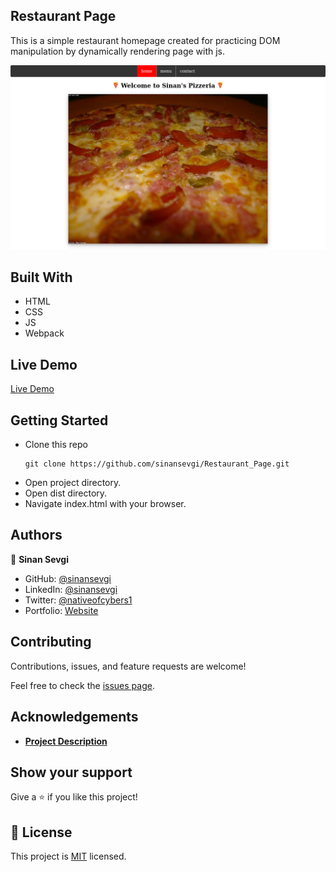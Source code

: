 ## Restaurant Page
This is a simple restaurant homepage created for practicing DOM manipulation by dynamically rendering page with js.

![screenshot](screenshot.png)

## Built With

- HTML
- CSS
- JS
- Webpack

## Live Demo
[Live Demo](https://sinansevgi.github.io/Restaurant_Page/)

## Getting Started

* Clone this repo
    ```
    git clone https://github.com/sinansevgi/Restaurant_Page.git
    ```
* Open project directory.
* Open dist directory.
* Navigate index.html with your browser.

## Authors
👤 **Sinan Sevgi**
- GitHub: [@sinansevgi](https://github.com/sinansevgi)
- LinkedIn: [@sinansevgi](https://www.linkedin.com/in/sinansevgi/)
- Twitter: [@nativeofcybers1](https://twitter.com/nativeofcybers1)
- Portfolio: [Website](https://sinansevgi.com)

## Contributing

Contributions, issues, and feature requests are welcome!

Feel free to check the [issues page](https://github.com/sinansevgi/Restaurant_Page/issues).


## Acknowledgements

- [**Project Description**](https://www.theodinproject.com/courses/javascript/lessons/restaurant-page)

## Show your support

Give a ⭐️ if you like this project!

## 📝 License

This project is [MIT](LICENSE) licensed.









